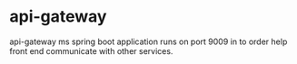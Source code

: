 # api-gateway
api-gateway ms
spring boot application runs on port 9009 in to order help front end communicate with other services.

